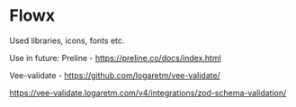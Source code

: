 # Flowx

Used libraries, icons, fonts etc.

Use in future:
Preline - https://preline.co/docs/index.html

Vee-validate - https://github.com/logaretm/vee-validate/

https://vee-validate.logaretm.com/v4/integrations/zod-schema-validation/
